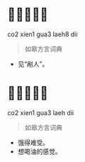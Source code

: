 # 𤵥心剐辣的
co2 xien1 gua3 laeh8 dii
> 如皋方言词典
- 见“剐人”。

# 𤵥心剐辣的
co2 xien1 gua3 laeh dii
> 如皋方言词典
- 饿得难受。
- 想喝油的感觉。
